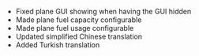 - Fixed plane GUI showing when having the GUI hidden
- Made plane fuel capacity configurable
- Made plane fuel usage configurable
- Updated simplified Chinese translation
- Added Turkish translation
